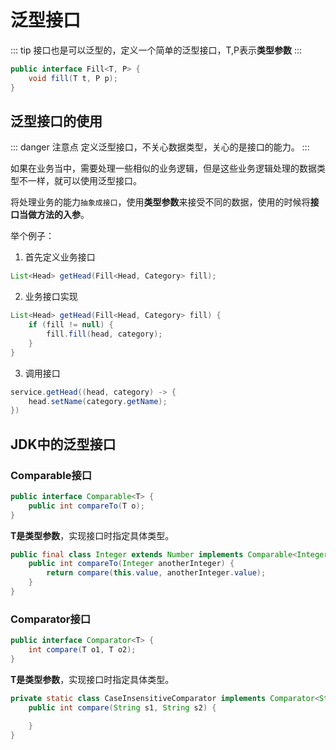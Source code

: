 # 泛型接口

::: tip
接口也是可以泛型的，定义一个简单的泛型接口，T,P表示**类型参数**
:::

```java
public interface Fill<T, P> {
    void fill(T t, P p);
}
```

## 泛型接口的使用

::: danger 注意点
定义泛型接口，不关心数据类型，关心的是接口的能力。
:::

如果在业务当中，需要处理一些相似的业务逻辑，但是这些业务逻辑处理的数据类型不一样，就可以使用泛型接口。

将处理业务的能力`抽象成接口`，使用**类型参数**来接受不同的数据，使用的时候将**接口当做方法的入参**。

举个例子：

1. 首先定义业务接口
```java
List<Head> getHead(Fill<Head, Category> fill);
```

2. 业务接口实现
```java
List<Head> getHead(Fill<Head, Category> fill) {
    if (fill != null) {
        fill.fill(head, category);
    }
}
```

3. 调用接口
```java
service.getHead((head, category) -> {
    head.setName(category.getName);
})
```

## JDK中的泛型接口

### Comparable接口

```java
public interface Comparable<T> {
    public int compareTo(T o);
}
```

**T是类型参数**，实现接口时指定具体类型。

```java
public final class Integer extends Number implements Comparable<Integer> {
    public int compareTo(Integer anotherInteger) {
        return compare(this.value, anotherInteger.value);
    }
}
```

### Comparator接口

```java
public interface Comparator<T> {
    int compare(T o1, T o2);
}
```

**T是类型参数**，实现接口时指定具体类型。

```java
private static class CaseInsensitiveComparator implements Comparator<String>, Serializable {
    public int compare(String s1, String s2) {
        
    }
}
```